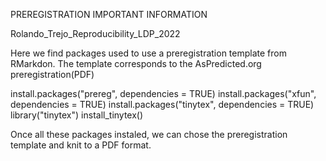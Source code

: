 
PREREGISTRATION IMPORTANT INFORMATION

Rolando_Trejo_Reproducibility_LDP_2022

Here we find packages used to use a preregistration template from RMarkdon.
The template corresponds to the AsPredicted.org preregistration(PDF)

install.packages("prereg", dependencies = TRUE)
install.packages("xfun", dependencies = TRUE)
install.packages("tinytex", dependencies = TRUE)
library("tinytex")
install_tinytex()

Once all these packages instaled, we can chose the preregistration template and knit to a PDF format.